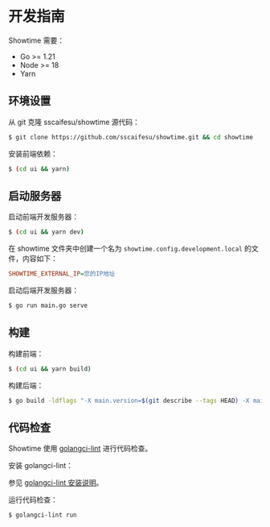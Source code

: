 # 开发指南

Showtime 需要：

* Go >= 1.21
* Node >= 18
* Yarn

## 环境设置

从 git 克隆 sscaifesu/showtime 源代码：

```bash
$ git clone https://github.com/sscaifesu/showtime.git && cd showtime
```

安装前端依赖：

```bash
$ (cd ui && yarn)
```

## 启动服务器

启动前端开发服务器：

```bash
$ (cd ui && yarn dev)
```

在 showtime 文件夹中创建一个名为 `showtime.config.development.local` 的文件，内容如下：

```ini
SHOWTIME_EXTERNAL_IP=您的IP地址
```

启动后端开发服务器：

```bash
$ go run main.go serve
```

## 构建

构建前端：

```bash
$ (cd ui && yarn build)
```

构建后端：

```bash
$ go build -ldflags "-X main.version=$(git describe --tags HEAD) -X main.mode=prod" -o showtime ./main.go
```

## 代码检查

Showtime 使用 [golangci-lint](https://github.com/golangci/golangci-lint) 进行代码检查。

安装 golangci-lint：

参见 [golangci-lint 安装说明](https://github.com/golangci/golangci-lint#install)。

运行代码检查：

```bash
$ golangci-lint run
```
